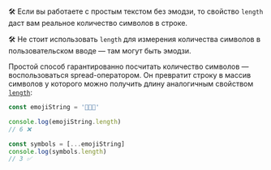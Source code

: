 🛠 Если вы работаете с простым текстом без эмодзи, то свойство `length` даст вам реальное количество символов в строке.

🛠 Не стоит использовать `length` для измерения количества символов в пользовательском вводе — там могут быть эмодзи.

Простой способ гарантированно посчитать количество символов — воспользоваться spread-оператором. Он превратит строку в массив символов у которого можно получить длину аналогичным свойством [`length`](/js/array-length):

```js
const emojiString = '🙈🙉🙊'

console.log(emojiString.length)
// 6 ❌

const symbols = [...emojiString]
console.log(symbols.length)
// 3 ✅
```

